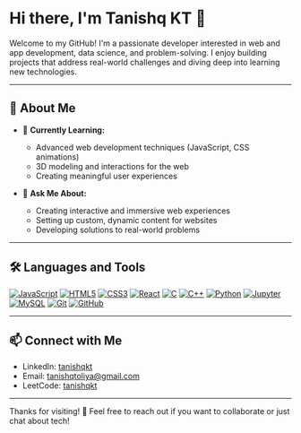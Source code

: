 # Hi there, I'm Tanishq KT 👋

Welcome to my GitHub! I'm a passionate developer interested in web and app development, data science, and problem-solving. I enjoy building projects that address real-world challenges and diving deep into learning new technologies.

---

## 🚀 About Me

- 🌱 **Currently Learning:**
  - Advanced web development techniques (JavaScript, CSS animations)
  - 3D modeling and interactions for the web
  - Creating meaningful user experiences

- 💬 **Ask Me About:**
  - Creating interactive and immersive web experiences
  - Setting up custom, dynamic content for websites
  - Developing solutions to real-world problems

---

## 🛠️ Languages and Tools

[![JavaScript](https://img.shields.io/badge/-JavaScript-FFB300?style=for-the-badge&logo=javascript&logoColor=black)](https://developer.mozilla.org/en-US/docs/Web/JavaScript)
[![HTML5](https://img.shields.io/badge/-HTML5-EF5350?style=for-the-badge&logo=html5&logoColor=white)](https://developer.mozilla.org/en-US/docs/Web/HTML)
[![CSS3](https://img.shields.io/badge/-CSS3-42A5F5?style=for-the-badge&logo=css3&logoColor=white)](https://developer.mozilla.org/en-US/docs/Web/CSS)
[![React](https://img.shields.io/badge/-React-61DAFB?style=for-the-badge&logo=react&logoColor=black)](https://reactjs.org/)
[![C](https://img.shields.io/badge/-C-4CAF50?style=for-the-badge&logo=c&logoColor=white)](https://en.wikipedia.org/wiki/C_(programming_language))
[![C++](https://img.shields.io/badge/-C++-F44336?style=for-the-badge&logo=c++&logoColor=white)](https://en.wikipedia.org/wiki/C%2B%2B)
[![Python](https://img.shields.io/badge/-Python-2196F3?style=for-the-badge&logo=python&logoColor=white)](https://www.python.org/)
[![Jupyter](https://img.shields.io/badge/-Jupyter-F44336?style=for-the-badge&logo=jupyter&logoColor=white)](https://jupyter.org/)
[![MySQL](https://img.shields.io/badge/-MySQL-FFCA28?style=for-the-badge&logo=mysql&logoColor=white)](https://www.mysql.com/)
[![Git](https://img.shields.io/badge/-Git-F05032?style=for-the-badge&logo=git&logoColor=white)](https://git-scm.com/) 
[![GitHub](https://img.shields.io/badge/-GitHub-181717?style=for-the-badge&logo=github&logoColor=white)](https://github.com/) 

---

## 📫 Connect with Me

- LinkedIn: [tanishqkt](https://www.linkedin.com/in/tanishqkt/)
- Email: [tanishqtoliya@gmail.com](mailto:tanishqtoliya@gmail.com)
- LeetCode: [tanishqkt](https://www.leetcode.com/tanishqkt/)

---

Thanks for visiting! 🙌 Feel free to reach out if you want to collaborate or just chat about tech!
